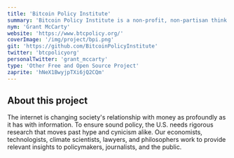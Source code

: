 ```yaml
---
title: 'Bitcoin Policy Institute'
summary: 'Bitcoin Policy Institute is a non-profit, non-partisan think tank researching the future of money. We study Bitcoin and other open monetary networks to try to help the United States maximize the benefits of this technology and minimize the risks.'
nym: 'Grant McCarty'
website: 'https://www.btcpolicy.org/'
coverImage: '/img/project/bpi.png'
git: 'https://github.com/BitcoinPolicyInstitute'
twitter: 'btcpolicyorg'
personalTwitter: 'grant_mccarty'
type: 'Other Free and Open Source Project'
zaprite: 'hNeX1BwyjpTXi6jQ2CQm'
---
```


## About this project

The internet is changing society's relationship with money as profoundly as it has with information. To ensure sound policy, the U.S. needs rigorous research that moves past hype and cynicism alike. Our economists, technologists, climate scientists, lawyers, and philosophers work to provide relevant insights to policymakers, journalists, and the public.